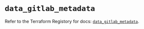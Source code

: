 # `data_gitlab_metadata`

Refer to the Terraform Registory for docs: [`data_gitlab_metadata`](https://registry.terraform.io/providers/gitlabhq/gitlab/15.10.0/docs/data-sources/metadata).
